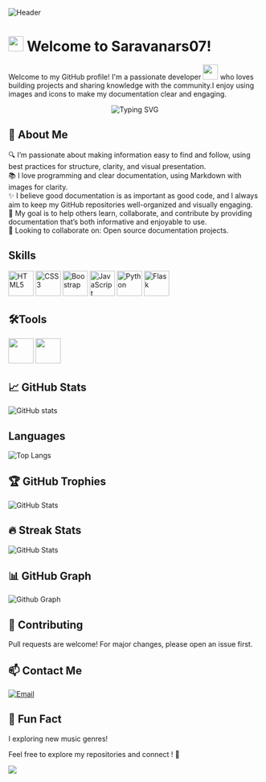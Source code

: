 ![Header](https://capsule-render.vercel.app/api?type=waving&height=250&color=gradient&text=Saravana&fontSize=100&animation=twinkling)


# <img src="https://media.giphy.com/media/hvRJCLFzcasrR4ia7z/giphy.gif" width="30px"/> Welcome to Saravanars07!


Welcome to my GitHub profile! I'm a passionate developer <img src="https://media.giphy.com/media/WUlplcMpOCEmTGBtBW/giphy.gif" width="30"> who loves building projects and sharing knowledge with the community.I enjoy using images and icons to make my documentation clear and engaging.
<div align="center">
  <img src="https://readme-typing-svg.herokuapp.com?font=Fira+Code&size=30&duration=4000&pause=2000&color=00D4FF&center=true&vCenter=true&width=500&lines=Al and Cyber+%F0%9F%A4%96;Python+Developer+%F0%9F%93%B1;Open+Source+Enthusiast+%F0%9F%8C%9F;Building+CodeSphere+%F0%9F%8F%97%EF%B8%8F" alt="Typing SVG" />
</div>

## 🚀 About Me

🔍 I’m passionate about making information easy to find and follow, using best practices for structure, clarity, and visual presentation.<br>
📚 I love programming and clear documentation, using Markdown with images for clarity.<br>
✨ I believe good documentation is as important as good code, and I always aim to keep my GitHub repositories well-organized and visually engaging.<br>
🚀 My goal is to help others learn, collaborate, and contribute by providing documentation that’s both informative and enjoyable to use.<br>
👯 Looking to collaborate on: Open source documentation projects.


## Skills

<p><img src="https://cdn.jsdelivr.net/gh/devicons/devicon/icons/html5/html5-original.svg" width="50" alt="HTML5"/> 
<img src="https://cdn.jsdelivr.net/gh/devicons/devicon/icons/css3/css3-original.svg" width="50" alt="CSS3"/>
<img src="https://cdn.jsdelivr.net/gh/devicons/devicon@latest/icons/bootstrap/bootstrap-original.svg"alt=" Boostrap" width="50"/>
<img src="https://cdn.jsdelivr.net/gh/devicons/devicon/icons/javascript/javascript-original.svg" width="50" alt="JavaScript"/>
<img src="https://cdn.jsdelivr.net/gh/devicons/devicon/icons/python/python-original.svg" width="50" alt="Python"/>
<img src="https://cdn.jsdelivr.net/gh/devicons/devicon/icons/flask/flask-original.svg" width="50" alt="Flask"/>
</p>

## 🛠️Tools

<p><img src="https://cdn.jsdelivr.net/gh/devicons/devicon@latest/icons/vscode/vscode-original.svg" width="50"/>
<img src="https://cdn.jsdelivr.net/gh/devicons/devicon@latest/icons/jupyter/jupyter-original-wordmark.svg"width="50"/></p>

## 📈 GitHub Stats

![GitHub stats](https://github-readme-stats.vercel.app/api?username=Saravanars07&show_icons=true&theme=transparent)

## Languages

![Top Langs](https://github-readme-stats.vercel.app/api/top-langs/?username=Saravanars07&layout=compact&theme=radical)

## 🏆 GitHub Trophies

![GitHub Stats](https://github-profile-trophy.vercel.app/?username=Saravanars07&theme=onedark)

## 🔥 Streak Stats

![GitHub Stats](https://streak-stats.demolab.com/?user=Saravanars07&theme=tokyonight)


## 📊 GitHub Graph

![Github Graph](https://github-readme-activity-graph.vercel.app/graph?username=Saravanars07&theme=shadow_red&hide_border=true")


## 🤝 Contributing
 Pull requests are welcome! For major changes, please open an issue first.

## 📫 Contact Me
[![Email](https://img.shields.io/badge/Email-D14836?style=flat&logo=gmail&logoColor=white)](mailto:saravanars43@gmail.com)

## 🎵 Fun Fact

I exploring new music genres!

Feel free to explore my repositories and connect ! 🚀


<img src="https://capsule-render.vercel.app/api?type=waving&color=gradient&height=100&section=footer"/>


<!---
Saravanars07/Saravanars07 is a ✨ special ✨ repository because its `README.md` (this file) appears on your GitHub profile.
You can click the Preview link to take a look at your changes.
--->
<!--- 
- 👋 Hi, I’m @Saravanars07
- 👀 I’m interested in ...
- 🌱 I’m currently learning ...
- 💞️ I’m looking to collaborate on ...
- 📫 How to reach me ...
- 😄 Pronouns: ...
- ⚡ Fun fact: ...
--->
